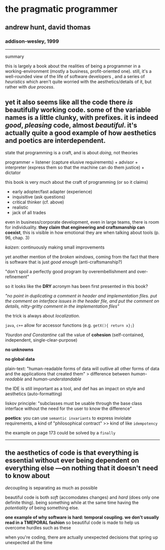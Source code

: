 # the pragmatic programmer
## andrew hunt, david thomas
### addison-wesley, 1999

---
summary

this is largely a book about the realities of being a programmer in a working-environment (mostly a business, profit-oriented one). still, it's a well-rounded view of the life of software developers
, and a series of *heuristics* which aren't quite worried with the aesthetics/details of it, but rather with *due process*.

yet it also seems like all the code there *is* beautifully working code. some of the variable names is a little clunky, with prefixes. it is indeed *good*, *pleasing* code, almost *beautiful*. it's actually quite a good example of how aesthetics and poetics are interdependent.
---

state that programming is a craft, and is about *doing*, not theories

programmer = listener (capture elusive requirements) + advisor + interpreter (express them so that the machine can do them justice) + dictator

this book is very much about the craft of programming (or so it claims)
- early adopter/fast adapter (experience)
- inquisitive (ask questions)
- critical thinker (cf. above)
- realistic
- jack of all trades


even in business/corporate development, even in large teams, there is room for individuality. **they claim that engineering and craftsmanship can coexist**, this is visible in how emotional they are when talking about tools (p. 96, chap. 3)

*kaizen*: continuously making small improvements

yet another mention of the *broken windows*, coming from the fact that there is software that is just *good enough* (anti-craftsmanship?)

"don't spoil a perfectly good program by overembellishment and over-refinement"

so it looks like the **DRY** acronym has been first presented in this book?

*"no point in duplicating a comment in header and implementation files. put the comment on interface issues in the header file, and put the comment on details, nitty-gritty comment in the implementation files"*

the trick is always about *localization*.

`java`, `c++` allow for accessor functions (e.g. `getX(){ return x};`)

*Yourdon and Constantine* call the value of **cohesion** (self-contained, independent, single-clear-purpose)

**no unknowns**

**no global data**

plain-text: "human-readable forms of data will outlive all other forms of data and the applications that created them" > difference between *human-readable* and *human-understandable*

the IDE is still important as a tool, and def has an impact on style and aesthetics (auto-formatting)

liskov principle: "subclasses must be usable through the base class interface without the need for the user to know the difference"

**poetics**: you can use `semantic invariants` to express inviolate requirements, a kind of "philosophical contract" >> kind of like `idempotency`

the example on page 173 could be solved by a `finally`

---
**the aesthetics of code is that everything is essential without ever being dependent on everything else —on nothing that it doesn't need to know about**
---


*de*coupling is separating as much as possible

beautiful code is both *soft* (accomodates changes) and *hard* (does only one definite thing). being something while at the same time having the *potentiality* of being something else.


**one example of why software is hard: temporal coupling. we don't usually read in a TMEPORAL fashion** so beautiful code is made to help us overcome hurdles such as these


when you're coding, there are actually unexpected decisions that spring up unexpected all the time